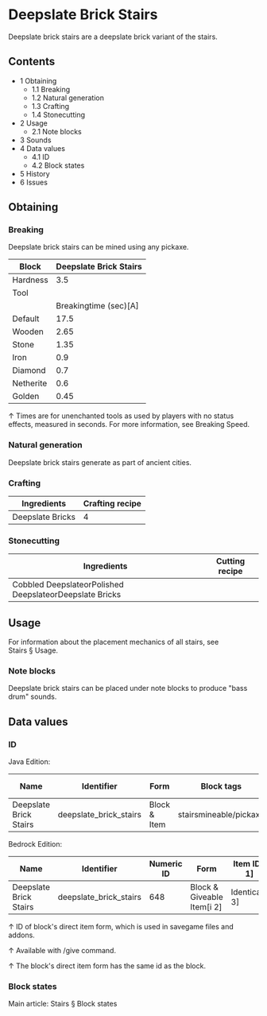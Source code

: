 # Deepslate Brick Stairs
Deepslate brick stairs are a deepslate brick variant of the stairs.

## Contents
- 1 Obtaining
	- 1.1 Breaking
	- 1.2 Natural generation
	- 1.3 Crafting
	- 1.4 Stonecutting
- 2 Usage
	- 2.1 Note blocks
- 3 Sounds
- 4 Data values
	- 4.1 ID
	- 4.2 Block states
- 5 History
- 6 Issues

## Obtaining
### Breaking
Deepslate brick stairs can be mined using any pickaxe.

| Block     | Deepslate Brick Stairs |
|-----------|------------------------|
| Hardness  | 3.5                    |
| Tool      |                        |
|           | Breakingtime (sec)[A]  |
| Default   | 17.5                   |
| Wooden    | 2.65                   |
| Stone     | 1.35                   |
| Iron      | 0.9                    |
| Diamond   | 0.7                    |
| Netherite | 0.6                    |
| Golden    | 0.45                   |


↑ Times are for unenchanted tools as used by players with no status effects, measured in seconds. For more information, see Breaking Speed.


### Natural generation
Deepslate brick stairs generate as part of ancient cities.

### Crafting
| Ingredients      | Crafting recipe |
|------------------|-----------------|
| Deepslate Bricks | 4               |

### Stonecutting
| Ingredients                                             | Cutting recipe |
|---------------------------------------------------------|----------------|
| Cobbled DeepslateorPolished DeepslateorDeepslate Bricks |                |

## Usage
For information about the placement mechanics of all stairs, see Stairs § Usage.

### Note blocks
Deepslate brick stairs can be placed under note blocks to produce "bass drum" sounds.

## Data values
### ID
Java Edition:

| Name                   | Identifier             | Form         | Block tags             | Item tags | Translation key                        |
|------------------------|------------------------|--------------|------------------------|-----------|----------------------------------------|
| Deepslate Brick Stairs | deepslate_brick_stairs | Block & Item | stairsmineable/pickaxe | stairs    | block.minecraft.deepslate_brick_stairs |

Bedrock Edition:

| Name                   | Identifier             | Numeric ID | Form                       | Item ID[i 1]   | Translation key                  |
|------------------------|------------------------|------------|----------------------------|----------------|----------------------------------|
| Deepslate Brick Stairs | deepslate_brick_stairs | 648        | Block & Giveable Item[i 2] | Identical[i 3] | tile.deepslate_brick_stairs.name |


↑ ID of block's direct item form, which is used in savegame files and addons.

↑ Available with /give command.

↑ The block's direct item form has the same id as the block.


### Block states
Main article: Stairs § Block states

